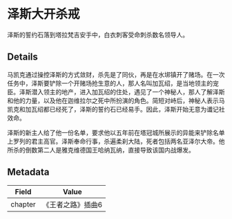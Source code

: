 # 泽斯大开杀戒
泽斯的誓约石落到塔拉梵吉安手中，白衣刺客受命刺杀数名领导人。

## Details
马凯克通过操控泽斯的方式敛财，杀先是了同伙，再是在水垹镇开了赌场。在一次任务中，泽斯要铲除一个开赌场抢生意的人，那人名叫加瓦绍，是当地领主的宠臣。泽斯潜入领主的地产，进入加瓦绍的住处，遇见了一个神秘人，那人了解泽斯和他的力量，以及他在迦维拉尔之死中所扮演的角色。简短对峙后，神秘人表示马凯克和加瓦绍都已经死了，泽斯的誓约石已经易手。因此，泽斯开始无意为谶记社效命。

泽斯的新主人给了他一份名单，要求他以五年前在塔冠城所展示的异能来铲除名单上罗列的君主高官。泽斯奉命行事，杀遍柔刹大陆，死者包括两名亚泽尔大帝。他所杀的倒数第二人是雅克维德国王哈纳瓦纳，直接导致该国内战爆发。

## Metadata
| Field | Value |
| ----- | ----- |
| chapter | 《王者之路》插曲6 |
